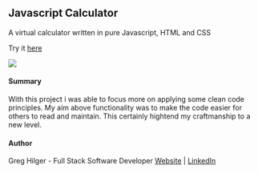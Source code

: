 ## Javascript Calculator

A virtual calculator written in pure Javascript, HTML and CSS

Try it [here](https://ghilger16.github.io/GH-Calculator-App/)

![](Images/preview.png)

#### Summary

With this project i was able to focus more on applying some clean code principles. My aim above
functionality was to make the code easier for others to read and maintain. This certainly hightend my
craftmanship to a new level.

#### Author

Greg Hilger - Full Stack Software Developer  [Website](https://www.gregoryhilger.com) | [LinkedIn](https://www.linkedin.com/in/gregoryhilger/)

